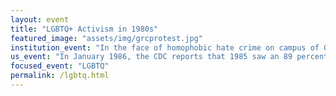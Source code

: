 ```yaml
---
layout: event
title: "LGBTQ+ Activism in 1980s"
featured_image: "assets/img/grcprotest.jpg"
institution_event: "In the face of homophobic hate crime on campus of Grinnell College in 1980s, students grew an urgent demand for Gay Resource Center. Along with students' activities to implement the resource center, Grinnell students also planned events to create a community space for the gay/lesbian students at that time."
us_event: "In January 1986, the CDC reports that 1985 saw an 89 percent increase in AIDS diagnoses from 1984, and predicts that the number will double in 1986. In May 1986, the International Committee on the Taxonomy of Viruses officially gives the name Human Immunodeficiency Virus, or HIV, to the virus that causes AIDS. In July 1986, a group of minority community leaders meet with Surgeon General C. Everett Koop to voice concerns about HIV/AIDS in communities of color, unofficially founding the National Minority AIDS Council. In November 1986, in the Life: A Black Gay Anthology, the first collection of writings about the AIDS crisis from 29 Black, gay authors, is published. The book receives little mainstream attention at publication, but goes down in history as a watershed moment in gay literature. (https://www.history.com/articles/hiv-aids-crisis-timeline#1986)"
focused_event: "LGBTQ"
permalink: /lgbtq.html
---
```


